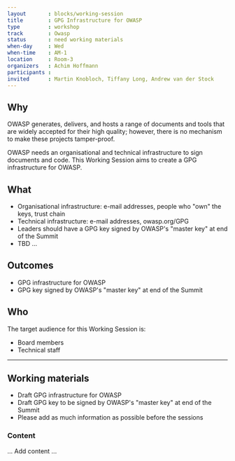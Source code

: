 ```yaml
---
layout       : blocks/working-session
title        : GPG Infrastructure for OWASP
type         : workshop
track        : Owasp
status       : need working materials
when-day     : Wed
when-time    : AM-1
location     : Room-3
organizers   : Achim Hoffmann
participants :
invited      : Martin Knobloch, Tiffany Long, Andrew van der Stock
---
```


## Why

OWASP generates, delivers, and hosts a range of documents and tools that are widely accepted for their high quality; however, there is no mechanism to make these projects tamper-proof.

OWASP needs an organisational and technical infrastructure to sign documents and code. This Working Session aims to create a GPG infrastructure for OWASP. 

## What

* Organisational infrastructure: e-mail addresses, people who "own" the keys, trust chain
* Technical infrastructure: e-mail addresses, owasp.org/GPG
* Leaders should have a GPG key signed by OWASP's "master key" at end of the Summit
* TBD …

## Outcomes

- GPG infrastructure for OWASP
- GPG key signed by OWASP's "master key" at end of the Summit

## Who

The target audience for this Working Session is:

* Board members
* Technical staff

--- 

## Working materials

- Draft GPG infrastructure for OWASP
- Draft GPG key to be signed by OWASP's "master key" at end of the Summit
- Please add as much information as possible before the sessions

### Content

... Add content ...

